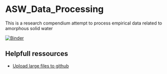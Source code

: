 # ASW_Data_Processing
This is a research compendium attempt to process empirical data related to amorphous solid water

[![Binder](https://mybinder.org/badge_logo.svg)](https://mybinder.org/v2/gh/Deugz/ASW_Data_Processing/HEAD?labpath=Data_Analysis_Binder.ipynb)

## Helpfull ressources

- <a href="https://medium.com/linkit-intecs/how-to-upload-large-files-to-github-repository-2b1e03723d2" target="blank">Upload large files to github</a>


